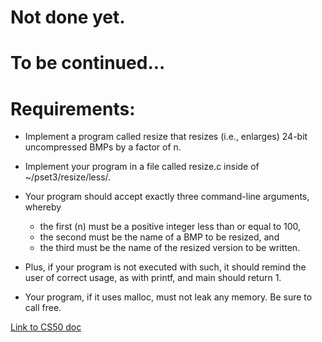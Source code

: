 # Not done yet. 
# To be continued... 

# Requirements: 
* Implement a program called resize that resizes (i.e., enlarges) 24-bit uncompressed BMPs by a factor of n.
* Implement your program in a file called resize.c inside of ~/pset3/resize/less/.
* Your program should accept exactly three command-line arguments, whereby
  * the first (n) must be a positive integer less than or equal to 100,
  * the second must be the name of a BMP to be resized, and
  * the third must be the name of the resized version to be written.
* Plus, if your program is not executed with such, it should remind the user of correct usage, as with printf, and main should return 1.

* Your program, if it uses malloc, must not leak any memory. Be sure to call free.

[Link to CS50 doc](https://docs.cs50.net/2019/x/psets/3/resize/less/resize.html)
